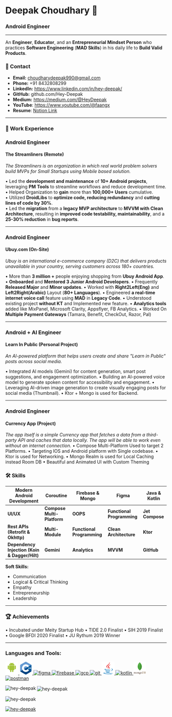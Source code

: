 # Deepak Choudhary 👋

### Android Engineer

---

An **Engineer**, **Educator**, and an **Entrepreneurial Mindset Person** who practices **Software Engineering** (**MAD Skills**) in his daily life to **Build Valid Products**.

### 📧 Contact

-   **Email:** choudharydeepak990@gmail.com
-   **Phone:** +91 8432808299
-   **LinkedIn:** https://www.linkedin.com/in/hey-deepak/
-   **GitHub:** github.com/Hey-Deepak
-   **Medium:** https://medium.com/@HeyDeepak
-   **YouTube**: https://www.youtube.com/@faangx
-   **Resume**: [Notion Link](https://grateful-lint-1e7.notion.site/Resume-Android-dfcdf5343dae42738ecdda215f6027bc?pvs=74)

---
### 💼 Work Experience

### Android Engineer
#### The Streamliners (Remote)
*The Streamliners is an organization in which real world problem solvers build MVPs for Small Startups using Mobile based solution.*

• Led the **development and maintenance** of **10+ Android projects**, leveraging **PM** **Tools** to streamline workflows and reduce development time.<br/>
• Helped Organization to **gain** more than **100,000+ Users** cumulative.<br/>
• Utilized **DroidLibs** to **optimize code, reducing redundancy** and **cutting lines of code by 30%**.<br/>
• Led the **migration** from a **legacy MVP architecture** to **MVVM with Clean Architecture**, resulting in **improved code testability, maintainability**, and a **25-30% reduction** in **bug reports**.<br/>

---
### Android Engineer
#### Ubuy.com (On-Site)
*Ubuy is an international e-commerce company (D2C) that delivers products unavailable in your*
*country, serving customers across 180+ countries.*

• More than **3 million +** people enjoying shopping from **Ubuy Android App**.
• **Onboarded** and **Mentored 3 Junior Android Developers**.
• Frequently **Released Major** and **Minor updates**.
• Worked with **Right2Left(Eng)** and **Left2Right(Arabic)** Layout (**80+ Languages**).
• Engineered **a real-time internet voice call** feature using **MAD** in **Legacy Code**.
• Understood existing project **without KT** and Implemented new feature.
• **Analytics tools** added like MixPanel, Microsoft Clarity, Appsflyer, FB Analytics.
• Worked On **Multiple Payment Gateways** (Tamara, Benefit, CheckOut, Razor, Pal)

---
### Android + Al Engineer

#### Learn In Public (Personal Project)
*An Al-powered platform that helps users create and share "Learn in Public" posts across social media.*

• Integrated Al models (Gemini) for content generation, smart post suggestions,
and engagement optimization.
• Building an Al-powered voice model to generate spoken content for
accessibility and engagement.
• Leveraging Al-driven image generation to create visually engaging posts for
social media (Thumbnail).
• Ktor + Mongo is used for Backend.

---
### Android Engineer
#### Currency App (Project)
*The app itself is a simple Currency app that fetches a data from a third-party API and caches that data locally. The app will be able to work even without an internet connection.*
• Compose Multi-Platform Used to target 2 Platforms.
• Targeting IOS and Android platform with Single codebase.
• Ktor is used for Networking.
• Mongo Realm is used for Local Caching instead Room DB
• Beautiful and Animated UI with Custom Theming

### 🛠️ Skills

| Modern Android Development                | Coroutine                  | Firebase & Mongo           | Figma                      | Java & Kotlin   |
| ----------------------------------------- | -------------------------- | -------------------------- | -------------------------- | --------------- |
| **UI/UX**                                 | **Compose Multi-Platform** | **OOPS**                   | **Functional Programming** | **Jet Compose** |
| **Rest APIs (Retrofit & Okhttp)**         | **Multi-Module**           | **Functional Programming** | **Clean Architecture**     | **Ktor**        |
| **Dependency Injection (Koin & Dagger/Hilt)** | **Gemini**                     | **Analytics**                  | **MVVM**                       | **GitHub**          |

**Soft Skills:**
* Communication
* Logical & Critical Thinking
* Empathy
* Entrepreneurship
* Leadership
---
### 🏆 Achievements

• Incubated under Meity Startup Hub
• TIDE 2.0 Finalist 
• SIH 2019 Finalist
• Google BFDI 2020 Finalist
• JU Rythum 2019 Winner

---
<h3 align="left">Languages and Tools:</h3>
<p align="left"> <a href="https://developer.android.com" target="_blank" rel="noreferrer"> <img src="https://raw.githubusercontent.com/devicons/devicon/master/icons/android/android-original-wordmark.svg" alt="android" width="40" height="40"/> </a> <a href="https://www.w3schools.com/cpp/" target="_blank" rel="noreferrer"> <img src="https://raw.githubusercontent.com/devicons/devicon/master/icons/cplusplus/cplusplus-original.svg" alt="cplusplus" width="40" height="40"/> </a> <a href="https://www.figma.com/" target="_blank" rel="noreferrer"> <img src="https://www.vectorlogo.zone/logos/figma/figma-icon.svg" alt="figma" width="40" height="40"/> </a> <a href="https://firebase.google.com/" target="_blank" rel="noreferrer"> <img src="https://www.vectorlogo.zone/logos/firebase/firebase-icon.svg" alt="firebase" width="40" height="40"/> </a> <a href="https://cloud.google.com" target="_blank" rel="noreferrer"> <img src="https://www.vectorlogo.zone/logos/google_cloud/google_cloud-icon.svg" alt="gcp" width="40" height="40"/> </a> <a href="https://git-scm.com/" target="_blank" rel="noreferrer"> <img src="https://www.vectorlogo.zone/logos/git-scm/git-scm-icon.svg" alt="git" width="40" height="40"/> </a> <a href="https://www.java.com" target="_blank" rel="noreferrer"> <img src="https://raw.githubusercontent.com/devicons/devicon/master/icons/java/java-original.svg" alt="java" width="40" height="40"/> </a> <a href="https://kotlinlang.org" target="_blank" rel="noreferrer"> <img src="https://www.vectorlogo.zone/logos/kotlinlang/kotlinlang-icon.svg" alt="kotlin" width="40" height="40"/> </a> <a href="https://www.mongodb.com/" target="_blank" rel="noreferrer"> <img src="https://raw.githubusercontent.com/devicons/devicon/master/icons/mongodb/mongodb-original-wordmark.svg" alt="mongodb" width="40" height="40"/> </a> <a href="https://postman.com" target="_blank" rel="noreferrer"> <img src="https://www.vectorlogo.zone/logos/getpostman/getpostman-icon.svg" alt="postman" width="40" height="40"/> </a> </p>

<p><img align="left" src="https://github-readme-stats.vercel.app/api/top-langs?username=hey-deepak&show_icons=true&locale=en&layout=compact" alt="hey-deepak" /></p>

<p>&nbsp;<img align="center" src="https://github-readme-stats.vercel.app/api?username=hey-deepak&show_icons=true&locale=en" alt="hey-deepak" /></p>

<p><img align="center" src="https://github-readme-streak-stats.herokuapp.com/?user=hey-deepak&" alt="hey-deepak" /></p>

<p align="left"> <a href="https://github.com/ryo-ma/github-profile-trophy"><img src="https://github-profile-trophy.vercel.app/?username=hey-deepak" alt="hey-deepak" /></a> </p>
